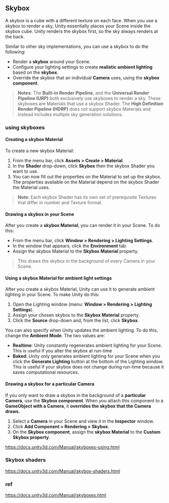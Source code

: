 ## Skybox
A skybox is a cube with a different texture on each face. When you use a skybox to render a sky, Unity essentially places your Scene
 inside the skybox cube. Unity renders the skybox first, so the sky always renders at the back.


Similar to other sky implementations, you can use a skybox to do the following:

- Render a **skybox** around your Scene.
- Configure your lighting settings to create **realistic ambient lighting** based on the **skybox**.
- Override the skybox that an individual **Camera** uses, using the **skybox component**.

> **Notes**: The **Built-in Render Pipeline**, and the **Universal Render Pipeline (URP)** both exclusively use skyboxes to render a sky. These skyboxes are Materials that use a skybox Shader.
The **High Definition Render Pipeline (HDRP)** does not support skybox Materials and instead includes multiple sky generation solutions.

### using skyboxes

#### Creating a skybox Material

To create a new skybox Material:

1.  From the menu bar, click **Assets > Create > Material**.
2.  In the **Shader** drop-down, click **Skybox** then the skybox Shader you want to use.
3.  You can now fill out the properties on the Material to set up the skybox. The properties available on the Material depend on the skybox Shader the Material uses.

> **Note**: Each skybox Shader has its own set of prerequisite Textures that differ in number and Texture format.

#### Drawing a skybox in your Scene
After you create a **skybox Material**, you can render it in your Scene. To do this:

-   From the menu bar, click **Window > Rendering > Lighting Settings**.
-   In the window that appears, click the **Environment** tab.
-   Assign the skybox Material to the **Skybox Material** property.

> This draws the skybox in the background of every Camera in your Scene.

#### Using a skybox Material for ambient light settings

After you create a skybox Material, Unity can use it to generate ambient lighting in your Scene. To make Unity do this:

1.  Open the Lighting window (menu: **Window > Rendering > Lighting Settings**).
2.  Assign your chosen skybox to the **Skybox Material** property.
3.  Click the **Source** drop-down and, from the list, click **Skybox**.

You can also specify when Unity updates the ambient lighting. To do this, change the **Ambient Mode**. The two values are:

-   **Realtime**: Unity constantly regenerates ambient lighting for your Scene. This is useful if you alter the skybox at run-time
-   **Baked**: Unity only generates ambient lighting for your Scene when you click the **Generate Lighting** button at the bottom of the Lighting window. This is useful if your skybox does not change during run-time because it saves computational resources.


#### Drawing a skybox for a particular Camera
If you only want to draw a skybox in the background of a **particular Camera**, use the **Skybox component**. When you attach this component to a **GameObject with a Camera**, it **overrides the skybox that the Camera draws**. 

1. Select a **Camera** in your Scene and view it in the **Inspector** window.
2. Click **Add Component > Rendering > Skybox**.
3. On the **Skybox component**, assign the **skybox Material** to the **Custom Skybox property**.

https://docs.unity3d.com/Manual/skyboxes-using.html

### Skybox shaders
https://docs.unity3d.com/Manual/skybox-shaders.html

### ref 
https://docs.unity3d.com/Manual/skyboxes.html

